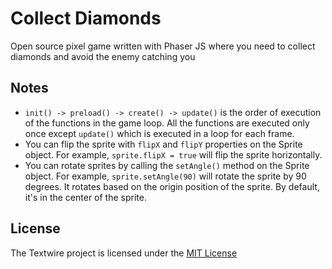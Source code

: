 # Collect Diamonds

Open source pixel game written with Phaser JS where you need to collect diamonds and avoid the enemy catching you

## Notes

- `init() -> preload() -> create() -> update()` is the order of execution of the functions in the game loop. All the functions are executed only once except `update()` which is executed in a loop for each frame.
- You can flip the sprite with `flipX` and `flipY` properties on the Sprite object. For example, `sprite.flipX = true` will flip the sprite horizontally.
- You can rotate sprites by calling the `setAngle()` method on the Sprite object. For example, `sprite.setAngle(90)` will rotate the sprite by 90 degrees. It rotates based on the origin position of the sprite. By default, it's in the center of the sprite.

## License

The Textwire project is licensed under the [MIT License](https://github.com/SerhiiChoGames/collect-diamonds/blob/main/LICENSE)